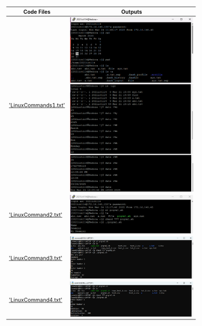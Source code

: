 | Code Files | Outputs |
|------------|---------|
|['LinuxCommands1.txt'](./Codes/LinuxCommands1.txt)|![1-1.png](./Outputs/1-1.png)![1-2.png](./Outputs/1-2.png)![1-3.png](./Outputs/1-3.png)|
|['LinuxCommand2.txt'](./Codes/LinuxCommand2.txt)|![2.png](./Outputs/2.png)|
|['LinuxCommand3.txt'](./Codes/LinuxCommand3.txt)|![3.png](./Outputs/3.png)|
|['LinuxCommand4.txt'](./Codes/LinuxCommand4.txt)|![4.png](./Outputs/4.png)|
